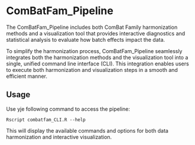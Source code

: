 # ComBatFam_Pipeline

The ComBatFam_Pipeline includes both ComBat Family harmonization methods and a visualization tool that provides interactive diagnostics and statistical analysis to evaluate how batch effects impact the data.

To simplify the harmonization process, ComBatFam_Pipeline seamlessly integrates both the harmonization methods and the visualization tool into a single, unified command line interface (CLI). This integration enables users to execute both harmonization and visualization steps in a smooth and efficient manner.

## Usage

Use yje following command to access the pipeline:

```
Rscript combatfam_CLI.R --help
```
This will display the available commands and options for both data harmonization and interactive visualization.